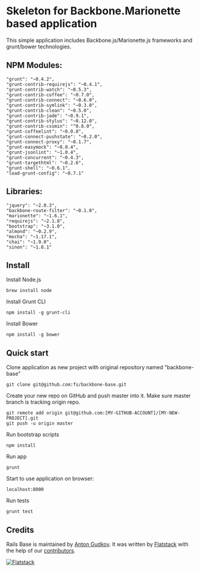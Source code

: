 # Skeleton for Backbone.Marionette based application

This simple application includes Backbone.js/Marionette.js frameworks and grunt/bower technologies.

## NPM Modules:
    "grunt": "~0.4.2",
    "grunt-contrib-requirejs": "~0.4.1",
    "grunt-contrib-watch": "~0.5.3",
    "grunt-contrib-coffee": "~0.7.0",
    "grunt-contrib-connect": "~0.6.0",
    "grunt-contrib-symlink": "~0.3.0",
    "grunt-contrib-clean": "~0.5.0",
    "grunt-contrib-jade": "~0.9.1",
    "grunt-contrib-stylus": "~0.12.0",
    "grunt-contrib-cssmin": "^0.8.0",
    "grunt-coffeelint": "~0.0.8",
    "grunt-connect-pushstate": "~0.2.0",
    "grunt-connect-proxy": "~0.1.7",
    "grunt-easymock": "~0.0.4",
    "grunt-jsonlint": "~1.0.4",
    "grunt-concurrent": "~0.4.3",
    "grunt-targethtml": "~0.2.6",
    "grunt-shell": "~0.6.1",
    "load-grunt-config": "~0.7.1"

## Libraries:
    "jquery": "~2.0.3",
    "backbone-route-filter": "~0.1.0",
    "marionette": "~1.6.1",
    "requirejs": "~2.1.8",
    "bootstrap": "~3.1.0",
    "almond": "~0.2.9",
    "mocha": "~1.17.1",
    "chai": "~1.9.0",
    "sinon": "~1.8.1"

## Install

Install Node.js

    brew install node

Install Grunt CLI

    npm install -g grunt-cli

Install Bower

    npm install -g bower

## Quick start

Clone application as new project with original repository named "backbone-base"

    git clone git@github.com:fs/backbone-base.git

Create your new repo on GitHub and push master into it.
Make sure master branch is tracking origin repo.

    git remote add origin git@github.com:[MY-GITHUB-ACCOUNT]/[MY-NEW-PROJECT].git
    git push -u origin master

Run bootstrap scripts

    npm install

Run app

    grunt

Start to use application on browser:

    localhost:8000

Run tests

    grunt test

## Credits

Rails Base is maintained by [Anton Gudkov](http://github.com/antongudkov).
It was written by [Flatstack](http://www.flatstack.com) with the help of our
[contributors](http://github.com/fs/backbone-base/contributors).


[![Flatstack](http://www.flatstack.com/assets/images/logo.png)](http://www.flatstack.com)
